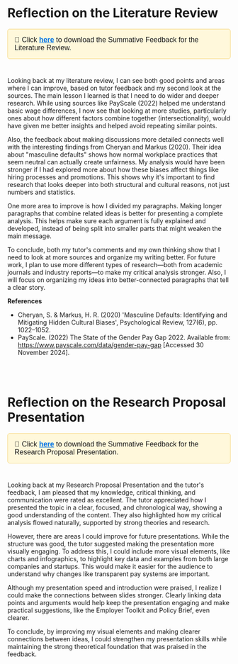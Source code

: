 # Reflection on the Literature Review

<div style="background-color: #fff8db; border: 1px solid #f7d67d; padding: 15px; border-radius: 5px; font-family: Arial, sans-serif; font-size: 16px;  margin-bottom: 40px">
  📁 Click 
  <a href="https://pet-e-portfolio.vercel.app/exercises/literature-review-summative-feedback.pdf" style="color: #0073e6; text-decoration: underline; font-weight: bold;">here</a> 
  to download the Summative Feedback for the Literature Review.
</div>

Looking back at my literature review, I can see both good points and areas where I can improve, based on tutor feedback and my second look at the sources. The main lesson I learned is that I need to do wider and deeper research. While using sources like PayScale (2022) helped me understand basic wage differences, I now see that looking at more studies, particularly ones about how different factors combine together (intersectionality), would have given me better insights and helped avoid repeating similar points.
</br>

Also, the feedback about making discussions more detailed connects well with the interesting findings from Cheryan and Markus (2020). Their idea about "masculine defaults" shows how normal workplace practices that seem neutral can actually create unfairness. My analysis would have been stronger if I had explored more about how these biases affect things like hiring processes and promotions. This shows why it's important to find research that looks deeper into both structural and cultural reasons, not just numbers and statistics.
</br>

One more area to improve is how I divided my paragraphs. Making longer paragraphs that combine related ideas is better for presenting a complete analysis. This helps make sure each argument is fully explained and developed, instead of being split into smaller parts that might weaken the main message.
</br>

To conclude, both my tutor's comments and my own thinking show that I need to look at more sources and organize my writing better. For future work, I plan to use more different types of research—both from academic journals and industry reports—to make my critical analysis stronger. Also, I will focus on organizing my ideas into better-connected paragraphs that tell a clear story.
</br>

**References**

- Cheryan, S. & Markus, H. R. (2020) 'Masculine Defaults: Identifying and Mitigating Hidden Cultural Biases', Psychological Review, 127(6), pp. 1022–1052.
- PayScale. (2022) The State of the Gender Pay Gap 2022. Available from: https://www.payscale.com/data/gender-pay-gap [Accessed 30 November 2024].

</br>
</br>

# Reflection on the Research Proposal Presentation

<div style="background-color: #fff8db; border: 1px solid #f7d67d; padding: 15px; border-radius: 5px; font-family: Arial, sans-serif; font-size: 16px;  margin-bottom: 40px">
  📁 Click 
  <a href="https://pet-e-portfolio.vercel.app/exercises/research-proposal-presentation-summative-feedback.pdf" style="color: #0073e6; text-decoration: underline; font-weight: bold;">here</a> 
  to download the Summative Feedback for the Research Proposal Presentation.
</div>

Looking back at my Research Proposal Presentation and the tutor's feedback, I am pleased that my knowledge, critical thinking, and communication were rated as excellent. The tutor appreciated how I presented the topic in a clear, focused, and chronological way, showing a good understanding of the content. They also highlighted how my critical analysis flowed naturally, supported by strong theories and research.
</br>

However, there are areas I could improve for future presentations. While the structure was good, the tutor suggested making the presentation more visually engaging. To address this, I could include more visual elements, like charts and infographics, to highlight key data and examples from both large companies and startups. This would make it easier for the audience to understand why changes like transparent pay systems are important.
</br>

Although my presentation speed and introduction were praised, I realize I could make the connections between slides stronger. Clearly linking data points and arguments would help keep the presentation engaging and make practical suggestions, like the Employer Toolkit and Policy Brief, even clearer.
</br>

To conclude, by improving my visual elements and making clearer connections between ideas, I could strengthen my presentation skills while maintaining the strong theoretical foundation that was praised in the feedback.
